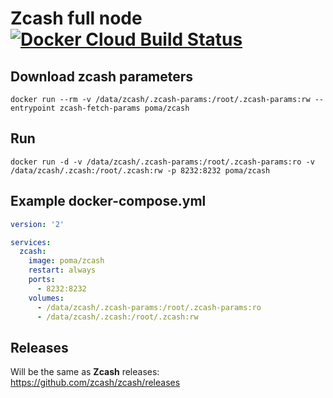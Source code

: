 # Zcash full node [![Docker Cloud Build Status](https://img.shields.io/docker/cloud/build/poma/zcash.svg)](https://hub.docker.com/r/poma/zcash/builds)

## Download zcash parameters

    docker run --rm -v /data/zcash/.zcash-params:/root/.zcash-params:rw --entrypoint zcash-fetch-params poma/zcash
    
## Run

    docker run -d -v /data/zcash/.zcash-params:/root/.zcash-params:ro -v /data/zcash/.zcash:/root/.zcash:rw -p 8232:8232 poma/zcash

## Example docker-compose.yml

```yaml
version: '2'

services:
  zcash:
    image: poma/zcash
    restart: always
    ports:
      - 8232:8232
    volumes: 
      - /data/zcash/.zcash-params:/root/.zcash-params:ro
      - /data/zcash/.zcash:/root/.zcash:rw
```

## Releases

Will be the same as **Zcash** releases: https://github.com/zcash/zcash/releases

